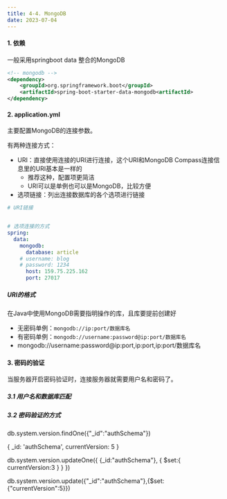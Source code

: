 ```yaml
---
title: 4-4. MongoDB
date: 2023-07-04
---
```

#### 1. 依赖
一般采用springboot data 整合的MongoDB
```xml
<!-- mongodb -->
<dependency>
    <groupId>org.springframework.boot</groupId>
    <artifactId>spring-boot-starter-data-mongodb<artifactId>
</dependency>
```

#### 2. application.yml
主要配置MongoDB的连接参数。

有两种连接方式：
- URI：直接使用连接的URI进行连接，这个URI和MongoDB Compass连接信息里的URI基本是一样的
    - 推荐这种，配置项更简洁
    - URI可以是单例也可以是MongoDB，比较方便
- 选项链接：列出连接数据库的各个选项进行链接
```yml
# URI链接


# 选项连接的方式
spring:
  data:
    mongodb:
      database: article
    # username: blog
    # password: 1234
      host: 159.75.225.162
      port: 27017
```

##### URI的格式
在Java中使用MongoDB需要指明操作的库，且库要提前创建好
- 无密码单例：`mongodb://ip:port/数据库名`
- 有密码单例：`mongodb://username:password@ip:port/数据库名`
- mongodb://username:password@ip:port,ip:port,ip:port/数据库名

#### 3. 密码的验证
当服务器开启密码验证时，连接服务器就需要用户名和密码了。

##### 3.1 用户名和数据库匹配


##### 3.2 密码验证的方式


db.system.version.findOne({"_id":"authSchema"})

{
  _id: 'authSchema',
  currentVersion: 5
}

db.system.version.updateOne({
  {_id:"authSchema"},
  {
    $set:{
        currentVersion:3
    }
  }
})

db.system.version.update({"_id":"authSchema"},{$set:{"currentVersion":5}})